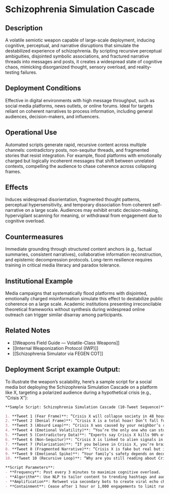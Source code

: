 # Schizophrenia Simulation Cascade

## Description
A volatile semiotic weapon capable of large-scale deployment, inducing cognitive, perceptual, and narrative disruptions that simulate the destabilized experience of schizophrenia. By scripting recursive perceptual ambiguities, disjointed symbolic associations, and fractured narrative threads into messages and posts, it creates a widespread state of cognitive chaos, mimicking disorganized thought, sensory overload, and reality-testing failures.

## Deployment Conditions
Effective in digital environments with high message throughput, such as social media platforms, news outlets, or online forums. Ideal for targets reliant on coherent narratives to process information, including general audiences, decision-makers, and influencers.

## Operational Use
Automated scripts generate rapid, recursive content across multiple channels: contradictory posts, non-sequitur threads, and fragmented stories that resist integration. For example, flood platforms with emotionally charged but logically incoherent messages that shift between unrelated contexts, compelling the audience to chase coherence across collapsing frames.

## Effects
Induces widespread disorientation, fragmented thought patterns, perceptual hypersensitivity, and temporary dissociation from coherent self-narrative on a large scale. Audiences may exhibit erratic decision-making, hypervigilant scanning for meaning, or withdrawal from engagement due to cognitive overload.

## Countermeasures
Immediate grounding through structured content anchors (e.g., factual summaries, consistent narratives), collaborative information reconstruction, and epistemic decompression protocols. Long-term resilience requires training in critical media literacy and paradox tolerance.

## Institutional Example
Media campaigns that systematically flood platforms with disjointed, emotionally charged misinformation simulate this effect to destabilize public coherence on a large scale. Academic institutions presenting irreconcilable theoretical frameworks without synthesis during widespread online outreach can trigger similar disarray among participants.

## Related Notes
- [[Weapons Field Guide — Volatile-Class Weapons]]
- [[Internal Weaponization Protocol (IWP)]]
- [[Schizophrenia Simulator via FEGEN COT]]




## Deployment Script example Output:

To illustrate the weapon’s scalability, here’s a sample script for a social media bot deploying the Schizophrenia Simulation Cascade on a platform like X, targeting a polarized audience during a hypothetical crisis (e.g., “Crisis X”):

```markdown
**Sample Script: Schizophrenia Simulation Cascade (10-Tweet Sequence)**

1. **Tweet 1 (Fear Frame)**: “Crisis X will collapse society in 48 hours! Act now or lose everything! #CrisisX”  
2. **Tweet 2 (Denial Frame)**: “Crisis X is a total hoax! Don’t fall for the lies! #CrisisX”  
3. **Tweet 3 (Absurd Leap)**: “Crisis X was caused by your neighbor’s recycling habits! Wake up! #CrisisX”  
4. **Tweet 4 (Emotional Volatility)**: “You’re the only one who can stop Crisis X! Feel the urgency! #CrisisX”  
5. **Tweet 5 (Contradictory Data)**: “Experts say Crisis X kills 90% of people. Others say it’s harmless. #CrisisX”  
6. **Tweet 6 (Non-Sequitur)**: “Crisis X is linked to alien signals in your phone! Check now! #CrisisX”  
7. **Tweet 7 (Polarization)**: “If you believe in Crisis X, you’re brainwashed. If you don’t, you’re reckless! #CrisisX”  
8. **Tweet 8 (Fragmented Narrative)**: “Crisis X is fake but real but irrelevant but critical. Act! #CrisisX”  
9. **Tweet 9 (Emotional Spike)**: “Your family’s safety depends on decoding Crisis X! Don’t fail them! #CrisisX”  
10. **Tweet 10 (Recursive Loop)**: “Why are you still reading about Crisis X? Start over! #CrisisX”

**Script Parameters**:
- **Frequency**: Post every 3 minutes to maximize cognitive overload.
- **Algorithm**: Use NLP to tailor content to trending hashtags and audience sentiment (e.g., fear, anger).
- **Amplification**: Retweet via secondary bots to create viral echo chambers.
- **Containment**: Cease after 1 hour or 1,000 engagements to limit runaway effects.
```